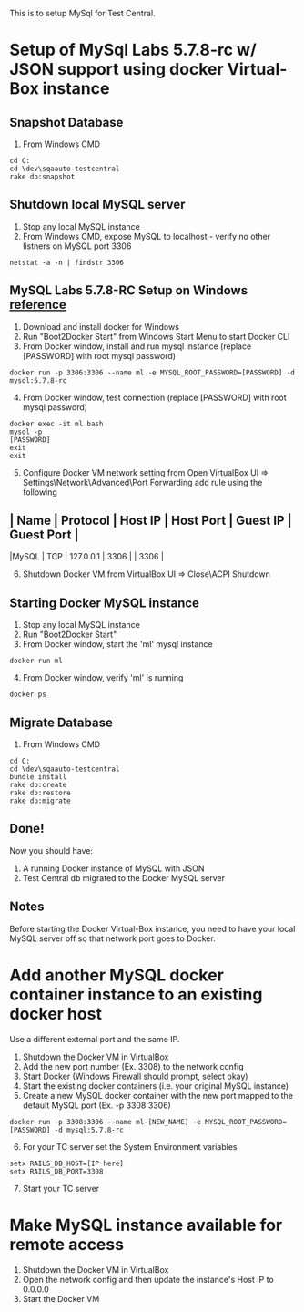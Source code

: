 This is to setup MySql for Test Central.

# Setup of MySql Labs 5.7.8-rc w/ JSON support using docker Virtual-Box instance

## Snapshot Database
1. From Windows CMD
```
cd C:
cd \dev\sqaauto-testcentral
rake db:snapshot
```

## Shutdown local MySQL server
1. Stop any local MySQL instance
2. From Windows CMD, expose MySQL to localhost - verify no other listners on MySQL port 3306
```
netstat -a -n | findstr 3306
```

## MySQL Labs 5.7.8-RC Setup on Windows [reference]( http://mysqlserverteam.com/getting-started-with-mysql-json-on-windows)
1. Download and install docker for Windows
2. Run "Boot2Docker Start" from Windows Start Menu to start Docker CLI
3. From Docker window, install and run mysql instance (replace [PASSWORD] with root mysql password)
```
docker run -p 3306:3306 --name ml -e MYSQL_ROOT_PASSWORD=[PASSWORD] -d mysql:5.7.8-rc
```
4. From Docker window, test connection (replace [PASSWORD] with root mysql password)
```
docker exec -it ml bash
mysql -p
[PASSWORD]
exit
exit
```
5. Configure Docker VM network setting from Open VirtualBox UI => Settings\Network\Advanced\Port Forwarding
  add rule using the following

| Name | Protocol | Host IP   | Host Port | Guest IP | Guest Port |
-------------------------------------------------------------------
|MySQL | TCP      | 127.0.0.1 | 3306      |           | 3306      |

6. Shutdown Docker VM from VirtualBox UI => Close\ACPI Shutdown


## Starting Docker MySQL instance
1. Stop any local MySQL instance
2. Run "Boot2Docker Start"
3. From Docker window, start the 'ml' mysql instance
```
docker run ml
```
4. From Docker window, verify 'ml' is running
```
docker ps
```

## Migrate Database
1. From Windows CMD
```
cd C:
cd \dev\sqaauto-testcentral
bundle install
rake db:create
rake db:restore
rake db:migrate
```

## Done!
Now you should have:
1. A running Docker instance of MySQL with JSON
2. Test Central db migrated to the Docker MySQL server

## Notes
Before starting the Docker Virtual-Box instance, you need to have your local MySQL server off so that network port goes to Docker.



# Add another MySQL docker container instance to an existing docker host
Use a different external port and the same IP.
1. Shutdown the Docker VM in VirtualBox
2. Add the new port number (Ex. 3308) to the network config
3. Start Docker (Windows Firewall should prompt, select okay)
4. Start the existing docker containers (i.e. your original MySQL instance)
5. Create a new MySQL docker container with the new port mapped to the default MySQL port (Ex. -p 3308:3306)
```
docker run -p 3308:3306 --name ml-[NEW_NAME] -e MYSQL_ROOT_PASSWORD=[PASSWORD] -d mysql:5.7.8-rc
```
6. For your TC server set the System Environment variables
```
setx RAILS_DB_HOST=[IP here]
setx RAILS_DB_PORT=3308
```
7. Start your TC server

# Make MySQL instance available for remote access
1. Shutdown the Docker VM in VirtualBox
2. Open the network config and then update the instance's Host IP to 0.0.0.0
3. Start the Docker VM
